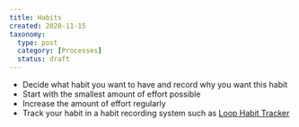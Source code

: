 ```yaml
---
title: Habits
created: 2020-11-15
taxonomy:
  type: post
  category: [Processes]
  status: draft
---
```


* Decide what habit you want to have and record why you want this habit
* Start with the smallest amount of effort possible
* Increase the amount of effort regularly
* Track your habit in a habit recording system such as [Loop Habit Tracker](https://play.google.com/store/apps/details?id=org.isoron.uhabits)

